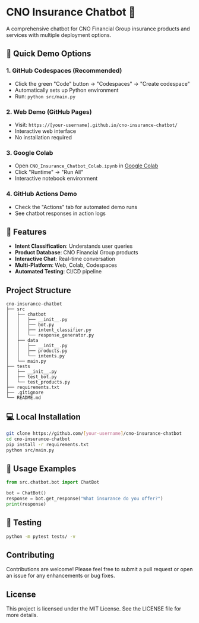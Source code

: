 # CNO Insurance Chatbot 🤖

A comprehensive chatbot for CNO Financial Group insurance products and services with multiple deployment options.

## 🚀 Quick Demo Options

### 1. GitHub Codespaces (Recommended)
- Click the green "Code" button → "Codespaces" → "Create codespace"
- Automatically sets up Python environment
- Run: `python src/main.py`

### 2. Web Demo (GitHub Pages)
- Visit: `https://[your-username].github.io/cno-insurance-chatbot/`
- Interactive web interface
- No installation required

### 3. Google Colab
- Open `CNO_Insurance_Chatbot_Colab.ipynb` in [Google Colab](https://colab.research.google.com)
- Click "Runtime" → "Run All"
- Interactive notebook environment

### 4. GitHub Actions Demo
- Check the "Actions" tab for automated demo runs
- See chatbot responses in action logs

## 🎯 Features

- **Intent Classification**: Understands user queries
- **Product Database**: CNO Financial Group products
- **Interactive Chat**: Real-time conversation
- **Multi-Platform**: Web, Colab, Codespaces
- **Automated Testing**: CI/CD pipeline

## Project Structure

```
cno-insurance-chatbot
├── src
│   ├── chatbot
│   │   ├── __init__.py
│   │   ├── bot.py
│   │   ├── intent_classifier.py
│   │   └── response_generator.py
│   ├── data
│   │   ├── __init__.py
│   │   ├── products.py
│   │   └── intents.py
│   └── main.py
├── tests
│   ├── __init__.py
│   ├── test_bot.py
│   └── test_products.py
├── requirements.txt
├── .gitignore
└── README.md
```

## 💻 Local Installation

```bash
git clone https://github.com/[your-username]/cno-insurance-chatbot
cd cno-insurance-chatbot
pip install -r requirements.txt
python src/main.py
```

## 🔧 Usage Examples

```python
from src.chatbot.bot import ChatBot

bot = ChatBot()
response = bot.get_response("What insurance do you offer?")
print(response)
```

## 🧪 Testing

```bash
python -m pytest tests/ -v
```

## Contributing

Contributions are welcome! Please feel free to submit a pull request or open an issue for any enhancements or bug fixes.

## License

This project is licensed under the MIT License. See the LICENSE file for more details.